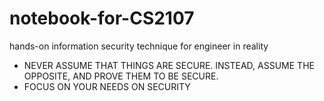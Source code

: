 # notebook-for-CS2107
hands-on information security technique for engineer in reality
- NEVER ASSUME THAT THINGS ARE SECURE. INSTEAD, ASSUME THE OPPOSITE, AND PROVE THEM TO BE SECURE.
- FOCUS ON YOUR NEEDS ON SECURITY
